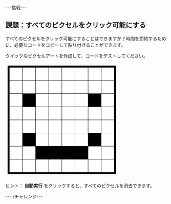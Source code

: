 \---挑戦\---

## 課題：すべてのピクセルをクリック可能にする

すべてのピクセルをクリック可能にすることはできますか？時間を節約するために、必要なコードをコピーして貼り付けることができます。

クイックなピクセルアートを作成して、コードをテストしてください。

![スクリーンショット](images/pixel-art-black-example.png)

ヒント： **自動実行** をクリックすると、すべてのピクセルを消去できます。

\--- /チャレンジ\---